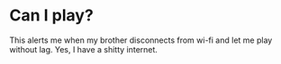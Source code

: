 Can I play?
===========
This alerts me when my brother disconnects from wi-fi and let me play without lag.
Yes, I have a shitty internet.